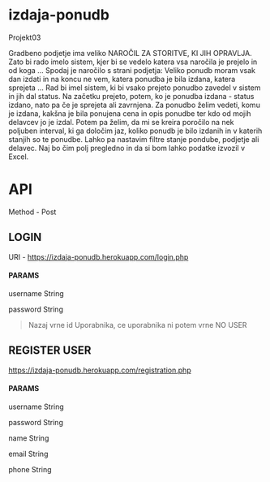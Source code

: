 # izdaja-ponudb
Projekt03

Gradbeno podjetje ima veliko NAROČIL ZA STORITVE, KI JIH OPRAVLJA. Zato bi rado imelo sistem, kjer bi se vedelo katera vsa naročila je prejelo in od koga ... Spodaj je naročilo s strani podjetja:
Veliko ponudb moram vsak dan izdati in na koncu ne vem, katera ponudba je bila izdana, katera sprejeta ... Rad bi imel sistem, ki bi vsako prejeto ponudbo zavedel v sistem in jih dal status. Na začetku prejeto, potem, ko je ponudba izdana - status izdano, nato pa če je sprejeta ali zavrnjena. Za ponudbo želim vedeti, komu je izdana, kakšna je bila ponujena cena in opis ponudbe ter kdo od mojih delavcev jo je izdal.
Potem pa želim, da mi se kreira poročilo na nek poljuben interval, ki ga določim jaz, koliko ponudb je bilo izdanih in v katerih stanjih so te ponudbe. Lahko pa nastavim filtre stanje pondube, podjetje ali delavec.
Naj bo čim polj pregledno in da si bom lahko podatke izvozil v Excel.


# API
 Method - Post

## LOGIN
 URI - https://izdaja-ponudb.herokuapp.com/login.php

#### PARAMS
 username
 String

 password
 String

>Nazaj vrne id Uporabnika, ce uporabnika ni potem vrne NO USER

## REGISTER USER
 https://izdaja-ponudb.herokuapp.com/registration.php

#### PARAMS
 username
 String

 password
 String

 name
 String

 email
 String

 phone
 String